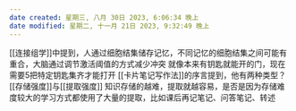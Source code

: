 ```yaml
---
date created: 星期三, 八月 30日 2023, 6:06:34 晚上
date modified: 星期二, 十一月 21日 2023, 9:32:49 晚上
---
```

[[连接组学]]中提到，人通过细胞结集储存记忆，不同记忆的细胞结集之间可能有重合，大脑通过调节激活阈值的方式减少冲突
	就像本来有钥匙就能开的门，现在需要5把特定钥匙集齐才能打开
[[卡片笔记写作法]]的序言提到，他有两种类型？
	[[存储强度]]与[[提取强度]]
知识存储的越难，提取就越容易，是否是因为存储难度较大的学习方式都使用了大量的提取，比如课后再记笔记、问答笔记、转述